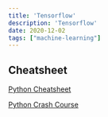 ```yaml
---
title: 'Tensorflow'
description: 'Tensorflow'
date: 2020-12-02
tags: ["machine-learning"]
---
```


## Cheatsheet

[Python Cheatsheet](https://www.pythoncheatsheet.org/)

[Python Crash Course](https://github.com/ehmatthes/pcc)
